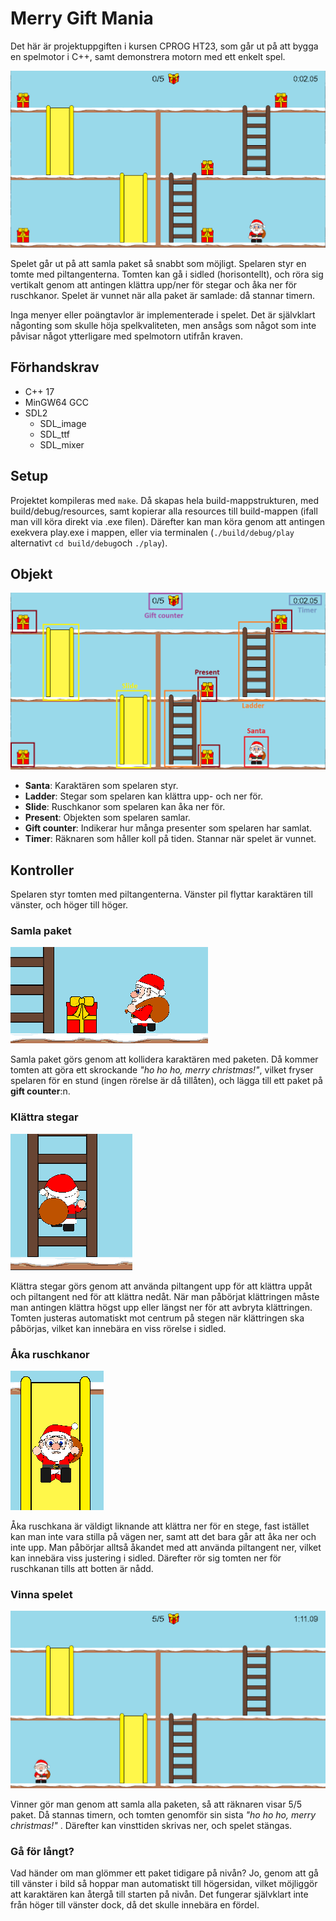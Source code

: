 # Merry Gift Mania

Det här är projektuppgiften i kursen CPROG HT23, som går ut på att bygga en spelmotor i C++, samt demonstrera motorn med ett enkelt spel.

<img src="doc/images/doc1.png?" name="doc1">

Spelet går ut på att samla paket så snabbt som möjligt. Spelaren styr en tomte med piltangenterna. Tomten kan gå i sidled (horisontellt), och röra sig vertikalt genom att antingen klättra upp/ner för stegar och åka ner för ruschkanor. Spelet är vunnet när alla paket är samlade: då stannar timern.

Inga menyer eller poängtavlor är implementerade i spelet. Det är självklart någonting som skulle höja spelkvaliteten, men ansågs som något som inte påvisar något ytterligare med spelmotorn utifrån kraven. 

## Förhandskrav
  * C++ 17
  * MinGW64 GCC
  * SDL2
    * SDL_image
    * SDL_ttf
    * SDL_mixer

## Setup

Projektet kompileras med ```make```. Då skapas hela build-mappstrukturen, med build/debug/resources, samt kopierar alla resources till build-mappen (ifall man vill köra direkt via .exe filen). Därefter kan man köra genom att antingen exekvera play.exe i mappen, eller via terminalen (```./build/debug/play``` alternativt ```cd build/debug```och ```./play```).

## Objekt

<img src="doc/images/doc6.png?" name="doc6">

  * **Santa**: Karaktären som spelaren styr.
  * **Ladder**: Stegar som spelaren kan klättra upp- och ner för. 
  * **Slide**: Ruschkanor som spelaren kan åka ner för.
  * **Present**: Objekten som spelaren samlar. 
  * **Gift counter**: Indikerar hur många presenter som spelaren har samlat.
  * **Timer**: Räknaren som håller koll på tiden. Stannar när spelet är vunnet.

## Kontroller

Spelaren styr tomten med piltangenterna. Vänster pil flyttar karaktären till vänster, och höger till höger.

### Samla paket
<img src="doc/images/doc2.png?" name="doc2">

Samla paket görs genom att kollidera karaktären med paketen. Då kommer tomten att göra ett skrockande *"ho ho ho, merry christmas!"*, vilket fryser spelaren för en stund (ingen rörelse är då tillåten), och lägga till ett paket på **gift counter**:n. 

### Klättra stegar
<img src="doc/images/doc3.png?" name="doc3">

Klättra stegar görs genom att använda piltangent upp för att klättra uppåt och piltangent ned för att klättra nedåt. När man påbörjat klättringen måste man antingen klättra högst upp eller längst ner för att avbryta klättringen. Tomten justeras automatiskt mot centrum på stegen när klättringen ska påbörjas, vilket kan innebära en viss rörelse i sidled. 


### Åka ruschkanor
<img src="doc/images/doc4.png?" name="doc4">

Åka ruschkana är väldigt liknande att klättra ner för en stege, fast istället kan man inte vara stilla på vägen ner, samt att det bara går att åka ner och inte upp. Man påbörjar alltså åkandet med att använda piltangent ner, vilket kan innebära viss justering i sidled. Därefter rör sig tomten ner för ruschkanan tills att botten är nådd. 

### Vinna spelet
<img src="doc/images/doc5.png?" name="doc5">

Vinner gör man genom att samla alla paketen, så att räknaren visar 5/5 paket. Då stannas timern, och tomten genomför sin sista *"ho ho ho, merry christmas!"* . Därefter kan vinsttiden skrivas ner, och spelet stängas. 

### Gå för långt?
Vad händer om man glömmer ett paket tidigare på nivån? Jo, genom att gå till vänster i bild så hoppar man automatiskt till högersidan, vilket möjliggör att karaktären kan återgå till starten på nivån. Det fungerar självklart inte från höger till vänster dock, då det skulle innebära en fördel.
